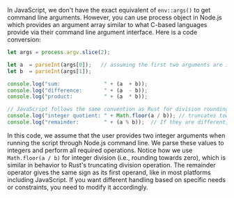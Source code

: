 In JavaScript, we don't have the exact equivalent of `env::args()` to get command line arguments. However, you can use process object in Node.js which provides an argument array similar to what C-based languages provide via their command line argument interface. Here is a code conversion:

```javascript
let args = process.argv.slice(2); 

let a  = parseInt(args[0]);   // assuming the first two arguments are integers.
let b  = parseInt(args[1]);   

console.log("sum:              " + (a  + b));
console.log("difference:       " + (a  - b));
console.log("product:          " + (a  * b));

// JavaScript follows the same convention as Rust for division rounding towards zero and different sign handling.
console.log("integer quotient: " + Math.floor(a / b)); // truncates towards zero
console.log("remainder:        " + (a % b));  // If they are different, the result has same sign as first operand in most JavaScript platforms.
```  

In this code, we assume that the user provides two integer arguments when running the script through Node.js command line. We parse these values to integers and perform all required operations. Notice how we use `Math.floor(a / b)` for integer division (i.e., rounding towards zero), which is similar in behavior to Rust's truncating division operation. The remainder operator gives the same sign as its first operand, like in most platforms including JavaScript. If you want different handling based on specific needs or constraints, you need to modify it accordingly.

